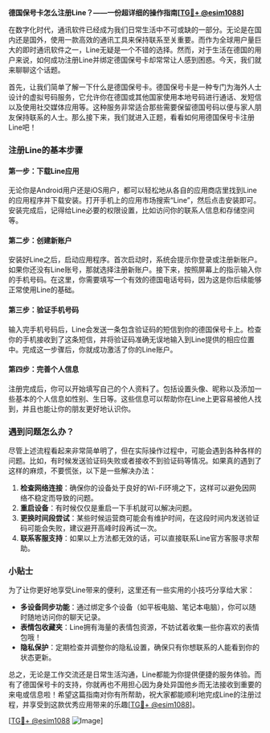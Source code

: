 **德国保号卡怎么注册Line？——一份超详细的操作指南[[TG💪+ @esim1088](https://t.me/s/esim1088)]**

在数字化时代，通讯软件已经成为我们日常生活中不可或缺的一部分。无论是在国内还是国外，使用一款高效的通讯工具来保持联系至关重要。而作为全球用户量巨大的即时通讯软件之一，Line无疑是一个不错的选择。然而，对于生活在德国的用户来说，如何成功注册Line并绑定德国保号卡却常常让人感到困惑。今天，我们就来聊聊这个话题。

首先，让我们简单了解一下什么是德国保号卡。德国保号卡是一种专门为海外人士设计的虚拟号码服务，它允许你在德国或其他国家使用本地号码进行通话、发短信以及使用社交媒体应用等。这种服务非常适合那些需要保留德国号码以便与家人朋友保持联系的人士。那么接下来，我们就进入正题，看看如何用德国保号卡注册Line吧！

### 注册Line的基本步骤

#### 第一步：下载Line应用
无论你是Android用户还是iOS用户，都可以轻松地从各自的应用商店里找到Line的应用程序并下载安装。打开手机上的应用市场搜索“Line”，然后点击安装即可。安装完成后，记得给Line必要的权限设置，比如访问你的联系人信息和存储空间等。

#### 第二步：创建新账户
安装好Line之后，启动应用程序。首次启动时，系统会提示你登录或注册新账户。如果你还没有Line账号，那就选择注册新账户。接下来，按照屏幕上的指示输入你的手机号码。在这里，你需要填写一个有效的德国电话号码，因为这是你后续能够正常使用Line的基础。

#### 第三步：验证手机号码
输入完手机号码后，Line会发送一条包含验证码的短信到你的德国保号卡上。检查你的手机接收到了这条短信，并将验证码准确无误地输入到Line提供的相应位置中。完成这一步骤后，你就成功激活了你的Line账户。

#### 第四步：完善个人信息
注册完成后，你可以开始填写自己的个人资料了。包括设置头像、昵称以及添加一些基本的个人信息如性别、生日等。这些信息可以帮助你在Line上更容易被他人找到，并且也能让你的朋友更好地认识你。

### 遇到问题怎么办？

尽管上述流程看起来非常简单明了，但在实际操作过程中，可能会遇到各种各样的问题。比如，有时候发送验证码失败或者接收不到验证码等情况。如果真的遇到了这样的麻烦，不要慌张，以下是一些解决办法：

1. **检查网络连接**：确保你的设备处于良好的Wi-Fi环境之下，这样可以避免因网络不稳定而导致的问题。
2. **重启设备**：有时候仅仅是重启一下手机就可以解决问题。
3. **更换时间段尝试**：某些时候运营商可能会有维护时间，在这段时间内发送验证码可能会失败，建议避开高峰时段再试一次。
4. **联系客服支持**：如果以上方法都无效的话，可以直接联系Line官方客服寻求帮助。

### 小贴士

为了让你更好地享受Line带来的便利，这里还有一些实用的小技巧分享给大家：
- **多设备同步功能**：通过绑定多个设备（如平板电脑、笔记本电脑），你可以随时随地访问你的聊天记录。
- **表情包收藏夹**：Line拥有海量的表情包资源，不妨试着收集一些你喜欢的表情包哦！
- **隐私保护**：定期检查并调整你的隐私设置，确保只有你想联系的人能看到你的状态更新。

总之，无论是工作交流还是日常生活沟通，Line都能为你提供便捷的服务体验。而有了德国保号卡的支持，你就再也不用担心因为身处异国他乡而无法接收到重要的来电或信息啦！希望这篇指南对你有所帮助，祝大家都能顺利地完成Line的注册过程，并享受到这款优秀应用带来的乐趣[[TG💪+ @esim1088](https://t.me/s/esim1088)]。

[[TG💪+ @esim1088](https://t.me/s/esim1088) ![Image](https://i.postimg.cc/4NQfJmqS/Snipaste-2025-05-13-00-14-12.png)]